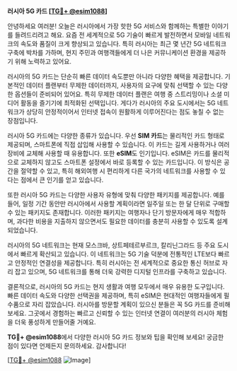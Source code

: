**러시아 5G 카드 [[TG💪+ @esim1088](https://t.me/s/esim1088)]**

안녕하세요 여러분! 오늘은 러시아에서 가장 핫한 5G 서비스와 함께하는 특별한 이야기를 들려드리려고 해요. 요즘 전 세계적으로 5G 기술이 빠르게 발전하면서 모바일 네트워크의 속도와 품질이 크게 향상되고 있습니다. 특히 러시아는 최근 몇 년간 5G 네트워크 구축에 박차를 가하며, 현지 주민과 여행객들에게 더 나은 커뮤니케이션 환경을 제공하기 위해 노력하고 있어요.

러시아의 5G 카드는 단순히 빠른 데이터 속도뿐만 아니라 다양한 혜택을 제공합니다. 기본적인 데이터 플랜부터 무제한 데이터까지, 사용자의 요구에 맞춰 선택할 수 있는 다양한 옵션들이 준비되어 있어요. 특히 무제한 데이터 플랜은 여행 중 스트리밍이나 소셜 미디어 활동을 즐기기에 최적화된 선택입니다. 게다가 러시아의 주요 도시에서는 5G 네트워크가 상당히 안정적이어서 인터넷 접속이 원활하게 이루어진다는 점도 놓칠 수 없는 장점입니다.

러시아 5G 카드에는 다양한 종류가 있습니다. 우선 **SIM 카드**는 물리적인 카드 형태로 제공되며, 스마트폰에 직접 삽입해 사용할 수 있습니다. 이 카드는 길게 사용하거나 여러 장비에 교체해 사용할 때 유용합니다. 또한 **eSIM**도 인기입니다. eSIM은 카드를 물리적으로 교체하지 않고도 스마트폰 설정에서 바로 등록할 수 있는 카드입니다. 이 방식은 공간을 절약할 수 있고, 특히 해외여행 시 편리하게 다른 국가의 네트워크를 사용할 수 있다는 점에서 큰 인기를 얻고 있습니다.

또한 러시아 5G 카드는 다양한 사용자 유형에 맞춰 다양한 패키지를 제공합니다. 예를 들어, 일정 기간 동안만 러시아에서 사용할 계획이라면 일주일 또는 한 달 단위로 구매할 수 있는 패키지도 존재합니다. 이러한 패키지는 여행자나 단기 방문자에게 매우 적합하며, 과다한 비용을 지출하지 않으면서도 필요한 데이터를 충분히 사용할 수 있도록 설계되었습니다.

러시아의 5G 네트워크는 현재 모스크바, 상트페테르부르크, 칼리닌그라드 등 주요 도시에서 빠르게 확산되고 있습니다. 이 네트워크는 5G 기술 덕분에 전통적인 LTE보다 빠르고 안정적인 연결성을 제공합니다. 특히 러시아는 전 세계적으로 중요한 통신 허브로 자리 잡고 있으며, 5G 네트워크를 통해 더욱 강력한 디지털 인프라를 구축하고 있습니다.

결론적으로, 러시아의 5G 카드는 현지 생활과 여행 모두에서 매우 유용한 도구입니다. 빠른 데이터 속도와 다양한 선택권을 제공하며, 특히 eSIM은 현대적인 여행자들에게 필수품으로 자리 잡았습니다. 러시아를 방문할 계획이 있으신 분들은 꼭 5G 카드를 준비해보세요. 그곳에서 경험하는 빠르고 신뢰할 수 있는 인터넷 연결이 여러분의 러시아 체험을 더욱 풍성하게 만들어줄 거예요.

**TG💪+ @esim1088**에서 다양한 러시아 5G 카드 정보와 팁을 확인해 보세요! 궁금한 점이 있다면 언제든지 문의하세요. 감사합니다!

[[TG💪+ @esim1088](https://t.me/s/esim1088) ![Image](https://i.postimg.cc/Y0z9fWf4/image.png)]